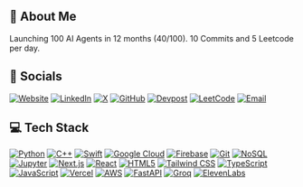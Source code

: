 ## 💫 About Me

Launching 100 AI Agents in 12 months (40/100). 
10 Commits and 5 Leetcode per day.

## 💎 Socials

[![Website](https://img.shields.io/badge/Website-000000?style=for-the-badge&logo=About.me&logoColor=white)](https://www.soongw.com/)
[![LinkedIn](https://img.shields.io/badge/LinkedIn-0077B5?style=for-the-badge&logo=linkedin&logoColor=white)](https://www.linkedin.com/in/soongenwong/)
[![X](https://img.shields.io/badge/X-000000?style=for-the-badge&logo=X&logoColor=white)](https://x.com/soongenwong)
[![GitHub](https://img.shields.io/badge/GitHub-181717?style=for-the-badge&logo=github&logoColor=white)](https://github.com/soongenwong)
[![Devpost](https://img.shields.io/badge/Devpost-003E54?style=for-the-badge&logo=devpost&logoColor=white)](https://devpost.com/wsoongen2015)
[![LeetCode](https://img.shields.io/badge/LeetCode-FFA116?style=for-the-badge&logo=LeetCode&logoColor=white)](https://leetcode.com/u/SoongEnWong/)
[![Email](https://img.shields.io/badge/soong.wong23@imperial.ac.uk-D14836?style=for-the-badge&logo=gmail&logoColor=white)](mailto:soong.wong23@imperial.ac.uk)


## 💻 Tech Stack

[![Python](https://img.shields.io/badge/python-%2314354C.svg?style=for-the-badge&logo=python&logoColor=white)]()
[![C++](https://img.shields.io/badge/c++-%2300599C.svg?style=for-the-badge&logo=c%2B%2B&logoColor=white)]()
[![Swift](https://img.shields.io/badge/swift-%23FA7343.svg?style=for-the-badge&logo=swift&logoColor=white)]()
[![Google Cloud](https://img.shields.io/badge/Google_Cloud-4285F4?style=for-the-badge&logo=google-cloud&logoColor=white)]()
[![Firebase](https://img.shields.io/badge/firebase-%23039BE5.svg?style=for-the-badge&logo=firebase&logoColor=white)]()
[![Git](https://img.shields.io/badge/git-%23F05033.svg?style=for-the-badge&logo=git&logoColor=white)]()
[![NoSQL](https://img.shields.io/badge/NoSQL-%234ea94b.svg?style=for-the-badge&logo=mongodb&logoColor=white)]()
[![Jupyter](https://img.shields.io/badge/jupyter-%23F37626.svg?style=for-the-badge&logo=jupyter&logoColor=white)]()
[![Next.js](https://img.shields.io/badge/Next.js-000000?style=for-the-badge&logo=nextdotjs&logoColor=white)]()
[![React](https://img.shields.io/badge/React-20232A?style=for-the-badge&logo=react&logoColor=61DAFB)]()
[![HTML5](https://img.shields.io/badge/HTML5-E34F26?style=for-the-badge&logo=html5&logoColor=white)]()
[![Tailwind CSS](https://img.shields.io/badge/Tailwind_CSS-38B2AC?style=for-the-badge&logo=tailwind-css&logoColor=white)]()
[![TypeScript](https://img.shields.io/badge/TypeScript-3178C6?style=for-the-badge&logo=typescript&logoColor=white)]()
[![JavaScript](https://img.shields.io/badge/JavaScript-F7DF1E?style=for-the-badge&logo=javascript&logoColor=black)]()
[![Vercel](https://img.shields.io/badge/Vercel-000000?style=for-the-badge&logo=vercel&logoColor=white)]()
[![AWS](https://img.shields.io/badge/AWS-232F3E?style=for-the-badge&logo=amazon-aws&logoColor=white)]()
[![FastAPI](https://img.shields.io/badge/FastAPI-009688?style=for-the-badge&logo=fastapi&logoColor=white)]()
[![Groq](https://img.shields.io/badge/Groq_API-FF00A0?style=for-the-badge&logo=groq&logoColor=white)]()
[![ElevenLabs](https://img.shields.io/badge/Eleven_Labs_API-2C2C2C?style=for-the-badge&logo=elevenlabs&logoColor=white)]()

